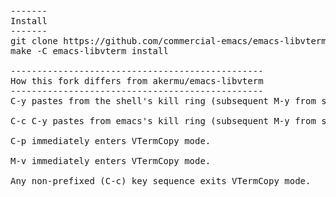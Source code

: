 <pre>
-------
Install
-------
git clone https://github.com/commercial-emacs/emacs-libvterm.git
make -C emacs-libvterm install

------------------------------------------------
How this fork differs from akermu/emacs-libvterm
------------------------------------------------
C-y pastes from the shell's kill ring (subsequent M-y from same).

C-c C-y pastes from emacs's kill ring (subsequent M-y from same).

C-p immediately enters VTermCopy mode.

M-v immediately enters VTermCopy mode.

Any non-prefixed (C-c) key sequence exits VTermCopy mode.
</pre>
